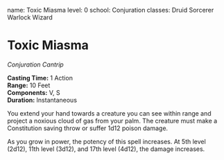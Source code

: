 name: Toxic Miasma
level: 0
school: Conjuration
classes: Druid
         Sorcerer
         Warlock
         Wizard

# Toxic Miasma
_Conjuration Cantrip_

**Casting Time:** 1 Action    
**Range:** 10 Feet    
**Components:** V, S    
**Duration:** Instantaneous 

You extend your hand towards a creature you can see within range and project a noxious cloud of gas from your palm. The creature must make a Constitution saving throw or suffer 1d12 poison damage.

As you grow in power, the potency of this spell increases. At 5th level (2d12), 11th level (3d12), and 17th level (4d12), the damage increases.
